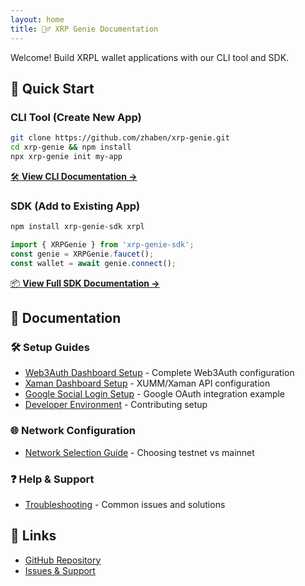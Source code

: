 ```yaml
---
layout: home
title: 🧞‍♂️ XRP Genie Documentation
---
```


Welcome! Build XRPL wallet applications with our CLI tool and SDK.

## 🚀 Quick Start

### CLI Tool (Create New App)
```bash
git clone https://github.com/zhaben/xrp-genie.git
cd xrp-genie && npm install
npx xrp-genie init my-app
```

[🛠️ **View CLI Documentation →**](cli/)

### SDK (Add to Existing App)
```bash
npm install xrp-genie-sdk xrpl
```

```javascript
import { XRPGenie } from 'xrp-genie-sdk';
const genie = XRPGenie.faucet();
const wallet = await genie.connect();
```

[📦 **View Full SDK Documentation →**](sdk/)

## 📖 Documentation

### 🛠️ Setup Guides
- [Web3Auth Dashboard Setup](setup/web3auth-dashboard.md) - Complete Web3Auth configuration
- [Xaman Dashboard Setup](setup/xaman-dashboard.md) - XUMM/Xaman API configuration
- [Google Social Login Setup](setup/google-auth.md) - Google OAuth integration example
- [Developer Environment](setup/developer-environment.md) - Contributing setup

### 🌐 Network Configuration
- [Network Selection Guide](guides/network-selection.md) - Choosing testnet vs mainnet

### ❓ Help & Support
- [Troubleshooting](help/troubleshooting.md) - Common issues and solutions

## 🔗 Links

- [GitHub Repository](https://github.com/zhaben/xrp-genie)
- [Issues & Support](https://github.com/zhaben/xrp-genie/issues)

